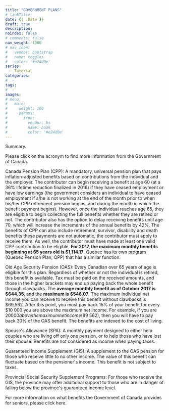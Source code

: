 ```yaml
---
title: "GOVERNMENT PLANS"
# linkTitle:
date: {{ .Date }}
draft: true
description: 
noindex: false
# comments: false
nav_weight: 1000
# nav_icon:
#   vendor: bootstrap
#   name: toggles
#   color: '#e24d0e'
series:
  - Tutorial
categories:
#  - 
tags:
#  - 
images:
# menu:
#   main:
#     weight: 100
#     params:
#       icon:
#         vendor: bs
#         name: book
#         color: '#e24d0e'
---
```


Summary.

<!--more-->

Please click on the acronym to find more information from the Government of Canada.

Canada Pension Plan (CPP): A mandatory, universal pension plan that pays inflation-adjusted benefits based on contributions from the individual and the employer. The contributor can begin receiving a benefit at age 60 (at a 36% lifetime reduction finalized in 2016) if they have ceased employment or have low earnings (the government considers an individual to have ceased employment if s/he is not working at the end of the month prior to when his/her CPP retirement pension begins, and during the month in which the benefit payment begins). However, once the individual reaches age 65, they are eligible to begin collecting the full benefits whether they are retired or not.  The contributor also has the option to delay receiving benefits until age 70, which will increase the increments of the annual benefits by 42%.  The benefits of CPP can also include retirement, survivor, disability and death benefits these payments are not automatic, the contributor must apply to receive them.  As well, the contributor must have made at least one valid CPP contribution to be eligible.  **For 2017, the maximum monthly benefits beginning at 65 years old is $1,114.17**. Quebec has its own program (Quebec Pension Plan, QPP) that has a similar function.

Old Age Security Pension (OAS): Every Canadian over 65 years of age is eligible for this plan. Regardless of whether or not the individual is retired, this benefit is available. Tax must be paid on the received amounts, and those in the higher brackets may end up paying back the whole benefit through clawbacks. The **average monthly benefit as of October 2017 is $644.35**, and the **maximum is $546.07**. The maximum individual net income you can receive to receive this benefit without clawbacks is $69,562. After this point, you must pay back 15% of your benefit for every $10 000 you are above the maximum net income. For example, if you are $20 000 above the maximum net income ($89 562), then you will have to pay back 30% of the OAS benefit. The benefits are indexed to the cost of living.

Spouse's Allowance (SPA): A monthly payment designed to either help couples who are living off only one pension, or to help those who have lost their spouse. Benefits are not considered as income when paying taxes.

Guaranteed Income Supplement (GIS): A supplement to the OAS pension for those who receive little to no other income. The value of this benefit can fluctuate based on the pensioner's income. This benefit is not subject to taxes.

Provincial Social Security Supplement Programs: For those who receive the GIS, the province may offer additional support to those who are in danger of falling below the province's guaranteed income level.

For more information on what benefits the Government of Canada provides for seniors, please click here.
